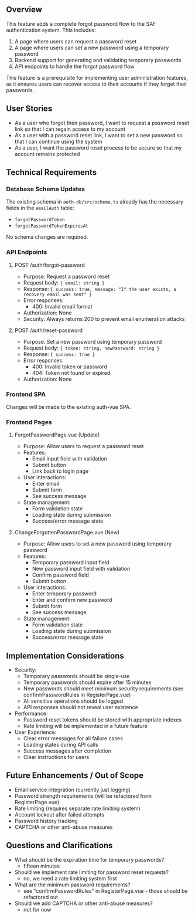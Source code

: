 ## Overview

This feature adds a complete forgot password flow to the SAF authentication system. This includes:

1. A page where users can request a password reset
2. A page where users can set a new password using a temporary password
3. Backend support for generating and validating temporary passwords
4. API endpoints to handle the forgot password flow

This feature is a prerequisite for implementing user administration features, as it ensures users can recover access to their accounts if they forget their passwords.

## User Stories

- As a user who forgot their password, I want to request a password reset link so that I can regain access to my account
- As a user with a password reset link, I want to set a new password so that I can continue using the system
- As a user, I want the password reset process to be secure so that my account remains protected

## Technical Requirements

### Database Schema Updates

The existing schema in `auth-db/src/schema.ts` already has the necessary fields in the `emailAuth` table:

- `forgotPasswordToken`
- `forgotPasswordTokenExpiresAt`

No schema changes are required.

### API Endpoints

1. POST /auth/forgot-password

   - Purpose: Request a password reset
   - Request body: `{ email: string }`
   - Response: `{ success: true, message: "If the user exists, a recovery email was sent" }`
   - Error responses:
     - 400: Invalid email format
   - Authorization: None
   - Security: Always returns 200 to prevent email enumeration attacks

2. POST /auth/reset-password
   - Purpose: Set a new password using temporary password
   - Request body: `{ token: string, newPassword: string }`
   - Response: `{ success: true }`
   - Error responses:
     - 400: Invalid token or password
     - 404: Token not found or expired
   - Authorization: None

### Frontend SPA

Changes will be made to the existing auth-vue SPA.

### Frontend Pages

1. ForgotPasswordPage.vue (Update)

   - Purpose: Allow users to request a password reset
   - Features:
     - Email input field with validation
     - Submit button
     - Link back to login page
   - User interactions:
     - Enter email
     - Submit form
     - See success message
   - State management:
     - Form validation state
     - Loading state during submission
     - Success/error message state

2. ChangeForgottenPasswordPage.vue (New)
   - Purpose: Allow users to set a new password using temporary password
   - Features:
     - Temporary password input field
     - New password input field with validation
     - Confirm password field
     - Submit button
   - User interactions:
     - Enter temporary password
     - Enter and confirm new password
     - Submit form
     - See success message
   - State management:
     - Form validation state
     - Loading state during submission
     - Success/error message state

## Implementation Considerations

- Security:
  - Temporary passwords should be single-use
  - Temporary passwords should expire after 15 minutes
  - New passwords should meet minimum security requirements (see confirmPasswordRules in RegisterPage.vue)
  - All sensitive operations should be logged
  - API responses should not reveal user existence
- Performance:
  - Password reset tokens should be stored with appropriate indexes
  - Rate limiting will be implemented in a future feature
- User Experience:
  - Clear error messages for all failure cases
  - Loading states during API calls
  - Success messages after completion
  - Clear instructions for users

## Future Enhancements / Out of Scope

- Email service integration (currently just logging)
- Password strength requirements (will be refactored from RegisterPage.vue)
- Rate limiting (requires separate rate limiting system)
- Account lockout after failed attempts
- Password history tracking
- CAPTCHA or other anti-abuse measures

## Questions and Clarifications

- What should be the expiration time for temporary passwords?
  - fifteen minutes
- Should we implement rate limiting for password reset requests?
  - no, we need a rate limiting system first
- What are the minimum password requirements?
  - see "confirmPasswordRules" in RegisterPage.vue - those should be refactored out
- Should we add CAPTCHA or other anti-abuse measures?
  - not for now
